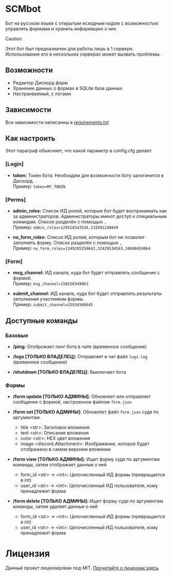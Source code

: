 # SCMbot
Бот на русском языке с открытым исходным кодом с возможностью управлять формами и хранить информацию о них

> [!CAUTION]
> Этот бот был предназначен для работы лишь в 1 сервере. Использование его в нескольких серверах может вызвать проблемы.

## Возможности
- Редактор Дискорд форм
- Хранение данных о формах в SQLite базе данных
- Настраиваемый, с логами


## Зависимости
Все зависимости написанны в [requirements.txt](requirements.txt)


## Как настроить
Этот параграф объясняет, что какой параметр в config.cfg делает.

### [Login]
- **token:** Токен бота. Необходим для возможности боту залогинится в Дискорд. \
  Пример: `token=MY_TOKEN`

### [Perms]
- **admin_roles:** Список ИД ролей, которые бот будет воспринимать как за администраторов. Администраторы имеют доступ к специальным командам. Список разделён с помощью `,` \
  Пример: `admin_roles=129528543536,219391248849`

- **no_form_roles:** Список ИД ролей, которым бот не позволит заполнять форму. Список разделён с помощью `,` \
  Пример: `no_form_roles=1249285259643,32429534563,34698459064`

### [Form]
- **msg_channel:** ИД канала, куда бот будет отправлять сообщение с формой. \
  Пример: `msg_channel=158258349063`

- **submit_channel:** ИД канала, куда бот будет отправлять результаты заполнения участником формы. \
  Пример: `submit_channel=25934560645`


## Доступные команды

### Базовые
- **/ping:** Отоброжает пинг бота в чате (временное сообщение)

- **/logs [ТОЛЬКО ВЛАДЕЛЕЦ]:** Отправляет в чат файл `logs.log` (временное сообщение)

- **/shutdown [ТОЛЬКО ВЛАДЕЛЕЦ]:** Выключает бота

### Формы
- **/form update [ТОЛЬКО АДМИНЫ]:** Обновляет или отправляет сообщение с формой, настроенное файлом `form.json`

- **/form set [ТОЛЬКО АДМИНЫ]:** Обновляет файл `form.json` судя по аргументам.
    - title \<str\>: Заголовок вложения
    - text \<str\>: Описание вложения
    - color \<str\>: HEX цвет вложения
    - image \<discord.Attachment\>: Изображение, которое будет отображено в самом верхнем вложении

- **/form view [ТОЛЬКО АДМИНЫ]:** Ищет форму судя по аргументам команды, затем отображает данные о ней
    - form_id \<str\> -> \<int\>: Целочисленный ИД формы (превращается в int)
    - user_id \<str\> -> \<int\>: Целочисленный ИД пользователя, кому пренадлежит форма

- **/form delete [ТОЛЬКО АДМИНЫ]:** Ищет форму судя по аргументам команды, затем удаляет данные о ней
    - form_id \<str\> -> \<int\>: Целочисленный ИД формы (превращается в int)
    - user_id \<str\> -> \<int\>: Целочисленный ИД пользователя, кому пренадлежит форма

# Лицензия
Данный проект лицензирован под MIT. [Прочитайте о лицензии здесь](LICENSE)
